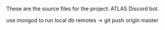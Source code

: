 These are the source files for the project: ATLAS Discord bot.


use mongod to run local db
remotes -> git push origin master
